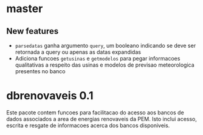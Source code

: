 # master 

## New features

* `parsedatas` ganha argumento `query`, um booleano indicando se deve ser retornada a query ou
  apenas as datas expandidas
* Adiciona funcoes `getusinas` e `getmodelos` para pegar informacoes qualitativas a respeito das
  usinas e modelos de previsao meteorologica presentes no banco

# dbrenovaveis 0.1

Este pacote contem funcoes para facilitacao do acesso aos bancos de dados associados a area de
energias renovaveis da PEM. Isto inclui acesso, escrita e resgate de informacoes acerca dos bancos
disponiveis.